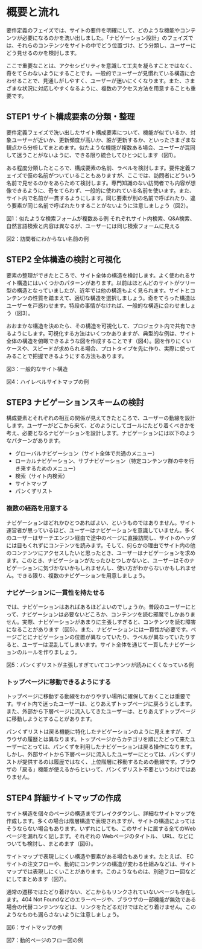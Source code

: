 # 概要と流れ

要件定義のフェイズでは、サイトの要件を明確にして、どのような機能やコンテンツが必要になるのかを洗い出しました。「ナビゲーション設計」のフェイズでは、それらのコンテンツをサイトの中でどう位置づけ、どう分類し、ユーザーにどう見せるのかを検討します。

ここで重要なことは、アクセシビリティを意識して工夫を凝らすことではなく、奇をてらわないようにすることです。一般的でユーザーが見慣れている構造に合わせることで、見通しがしやすく、ユーザーが迷いにくくなります。また、さまざまな状況に対応しやすくなるように、複数のアクセス方法を用意することも重要です。

## STEP1 サイト構成要素の分類・整理

要件定義フェイズで洗い出したサイト構成要素について、機能が似ているか、対象ユーザーが近いか、更新頻度が高いか、誰が更新するか、といったさまざまな観点から分析してまとめます。似たような機能が複数ある場合、ユーザーが混同して迷うことがないように、できる限り統合してひとつにします（図1）。

ある程度分類したところで、構成要素の名前、ラベルを検討します。要件定義フェイズで仮の名前がついていることもありますが、ここでは、訪問者にどういう名前で見せるのかをあらためて検討します。専門知識のない訪問者でも内容が想像できるように、奇をてらわず、一般的に使われている名前を使います。また、サイト内で名前が一貫するようにします。同じ要素が別の名前で呼ばれたり、違う要素が同じ名前で呼ばれたりすることがないように注意しましょう（図2）。

図1：似たような検索フォームが複数ある例
それぞれサイト内検索、Q&A検索、自然言語検索と内容は異なるが、ユーザーには同じ検索フォームに見える

図2：訪問者にわからない名前の例

## STEP2 全体構造の検討と可視化

要素の整理ができたところで、サイト全体の構造を検討します。よく使われるサイト構造にはいくつかのパターンがあります。以前はほとんどのサイトがツリー型の構造となっていましたが、近年では他の構造もよく見られます。サイトとコンテンツの性質を踏まえて、適切な構造を選択しましょう。奇をてらった構造はユーザーを戸惑わせます。特段の事情がなければ、一般的な構造に合わせましょう（図3）。

おおまかな構造を決めたら、その構造を可視化して、プロジェクト内で共有できるようにします。可視化する方法はいくつかありますが、典型的な例は、サイト全体の構造を俯瞰できるような図を作成することです（図4）。図を作りにくいケースや、スピードが求められる場合、プロトタイプを先に作り、実際に使ってみることで把握できるようにする方法もあります。

図3：一般的なサイト構造

図4：ハイレベルサイトマップの例　

## STEP3 ナビゲーションスキームの検討

構成要素とそれぞれの相互の関係が見えてきたところで、ユーザーの動線を設計します。ユーザーがどこから来て、どのようにしてゴールにたどり着くべきかを考え、必要となるナビゲーションを設計します。ナビゲーションには以下のようなパターンがあります。

- グローバルナビゲーション（サイト全体で共通のメニュー）
- ローカルナビゲーション、サブナビゲーション（特定コンテンツ群の中を行き来するためのメニュー）
- 検索（サイト内検索）
- サイトマップ
- パンくずリスト

### 複数の経路を用意する

ナビゲーションはどれかひとつあればよい、というものではありません。サイト運営者が思っているほど、ユーザーはナビゲーションを意識していません。多くのユーザーはサーチエンジン経由で途中のぺージに直接訪問し、サイトのヘッダには目もくれずにコンテンツを読みます。そして、何らかの理由でサイト内の他のコンテンツにアクセスしたいと思ったとき、ユーザーはナビゲーションを求めます。このとき、ナビゲーションがたったひとつしかないと、ユーザーはそのナビゲーションに気づかないかもしれませんし、使い方がわからないかもしれません。できる限り、複数のナビゲーションを用意しましょう。

### ナビゲーションに一貫性を持たせる
では、ナビゲーションはあればあるほどよいのでしょうか。普段のユーザーにとって、ナビゲーションは必要ないどころか、コンテンツを読む邪魔でしかありません。実際、ナビゲーションがあまりに主張しすぎると、コンテンツを読む障害になることがあります（図5）。また、ナビゲーションには一貫性が必要です。ページごとにナビゲーションの位置が異なっていたり、ラベルが異なっていたりすると、ユーザーは混乱してしまいます。サイト全体を通じて一貫したナビゲーションのルールを作りましょう。

図5：パンくずリストが主張しすぎていてコンテンツが読みにくくなっている例

### トップページに移動できるようにする

トップページに移動する動線をわかりやすい場所に確保しておくことは重要です。サイト内で迷ったユーザーは、とりあえずトップページに戻ろうとします。また、外部から下層ページに流入してきたユーザーは、とりあえずトップページに移動しようとすることがあります。

パンくずリストは戻る機能に特化したナビゲーションのように見えますが、ブラウザの履歴とは異なります。トップページからカテゴリを順にたどって来たユーザーにとっては、パンくずを利用したナビゲーションは戻る操作になります。しかし、外部サイトから下層ページに流入したユーザーにとっては、パンくずリストが提供するのは履歴ではなく、上位階層に移動するための動線です。ブラウザの「戻る」機能が使えるからといって、パンくずリスト不要というわけではありません。

## STEP4 詳細サイトマップの作成

サイト構造を個々のページの構造までブレイクダウンし、詳細なサイトマップを作成します。多くの場合は階層構造で表現されますが、サイトの構造によってはそうならない場合もあります。いずれにしても、このサイトに属する全てのWebページを漏れなく記します。それぞれの Webページのタイトル、 URL、などについても検討し、まとめます（図6）。

サイトマップで表現しにくい構造や要素がある場合もあります。たとえば、 ECサイトの注文フローや、動的にコンテンツの構造が変わる仕組みなどは、サイトマップでは表現しにくいことがあります。このようなものは、別途フロー図などにしてまとめます（図7）。

通常の遷移ではたどり着けない、どこからもリンクされていないページも存在します。404 Not Foundなどのエラーページや、ブラウザの一部機能が無効である場合の代替コンテンツなどは、リンクをたどるだけではたどり着けません。このようなものも漏らさないように注意しましょう。

図6：サイトマップの例

図7：動的ページのフロー図の例
